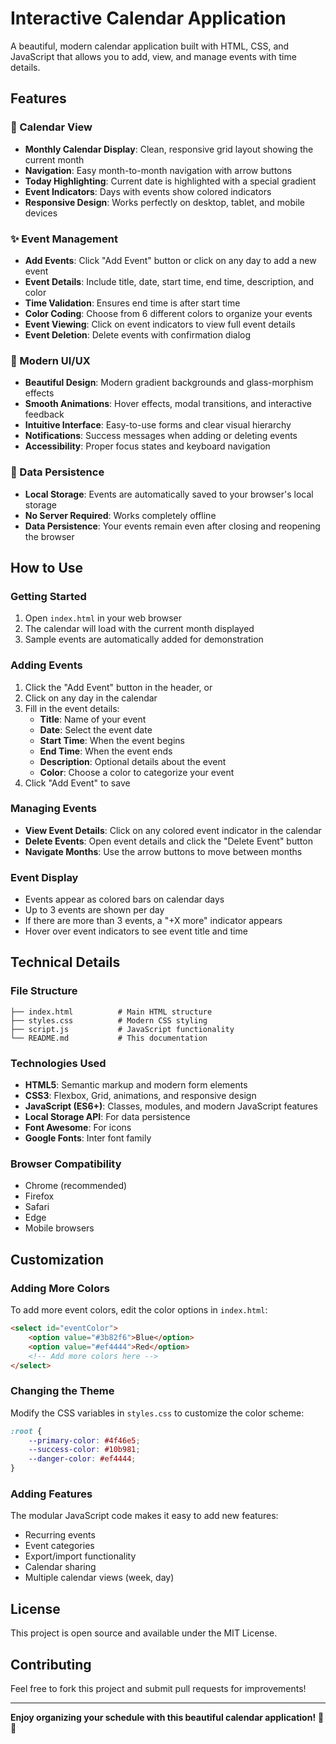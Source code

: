 # Interactive Calendar Application

A beautiful, modern calendar application built with HTML, CSS, and JavaScript that allows you to add, view, and manage events with time details.

## Features

### 📅 Calendar View
- **Monthly Calendar Display**: Clean, responsive grid layout showing the current month
- **Navigation**: Easy month-to-month navigation with arrow buttons
- **Today Highlighting**: Current date is highlighted with a special gradient
- **Event Indicators**: Days with events show colored indicators
- **Responsive Design**: Works perfectly on desktop, tablet, and mobile devices

### ✨ Event Management
- **Add Events**: Click "Add Event" button or click on any day to add a new event
- **Event Details**: Include title, date, start time, end time, description, and color
- **Time Validation**: Ensures end time is after start time
- **Color Coding**: Choose from 6 different colors to organize your events
- **Event Viewing**: Click on event indicators to view full event details
- **Event Deletion**: Delete events with confirmation dialog

### 🎨 Modern UI/UX
- **Beautiful Design**: Modern gradient backgrounds and glass-morphism effects
- **Smooth Animations**: Hover effects, modal transitions, and interactive feedback
- **Intuitive Interface**: Easy-to-use forms and clear visual hierarchy
- **Notifications**: Success messages when adding or deleting events
- **Accessibility**: Proper focus states and keyboard navigation

### 💾 Data Persistence
- **Local Storage**: Events are automatically saved to your browser's local storage
- **No Server Required**: Works completely offline
- **Data Persistence**: Your events remain even after closing and reopening the browser

## How to Use

### Getting Started
1. Open `index.html` in your web browser
2. The calendar will load with the current month displayed
3. Sample events are automatically added for demonstration

### Adding Events
1. Click the "Add Event" button in the header, or
2. Click on any day in the calendar
3. Fill in the event details:
   - **Title**: Name of your event
   - **Date**: Select the event date
   - **Start Time**: When the event begins
   - **End Time**: When the event ends
   - **Description**: Optional details about the event
   - **Color**: Choose a color to categorize your event
4. Click "Add Event" to save

### Managing Events
- **View Event Details**: Click on any colored event indicator in the calendar
- **Delete Events**: Open event details and click the "Delete Event" button
- **Navigate Months**: Use the arrow buttons to move between months

### Event Display
- Events appear as colored bars on calendar days
- Up to 3 events are shown per day
- If there are more than 3 events, a "+X more" indicator appears
- Hover over event indicators to see event title and time

## Technical Details

### File Structure
```
├── index.html          # Main HTML structure
├── styles.css          # Modern CSS styling
├── script.js           # JavaScript functionality
└── README.md           # This documentation
```

### Technologies Used
- **HTML5**: Semantic markup and modern form elements
- **CSS3**: Flexbox, Grid, animations, and responsive design
- **JavaScript (ES6+)**: Classes, modules, and modern JavaScript features
- **Local Storage API**: For data persistence
- **Font Awesome**: For icons
- **Google Fonts**: Inter font family

### Browser Compatibility
- Chrome (recommended)
- Firefox
- Safari
- Edge
- Mobile browsers

## Customization

### Adding More Colors
To add more event colors, edit the color options in `index.html`:

```html
<select id="eventColor">
    <option value="#3b82f6">Blue</option>
    <option value="#ef4444">Red</option>
    <!-- Add more colors here -->
</select>
```

### Changing the Theme
Modify the CSS variables in `styles.css` to customize the color scheme:

```css
:root {
    --primary-color: #4f46e5;
    --success-color: #10b981;
    --danger-color: #ef4444;
}
```

### Adding Features
The modular JavaScript code makes it easy to add new features:
- Recurring events
- Event categories
- Export/import functionality
- Calendar sharing
- Multiple calendar views (week, day)

## License

This project is open source and available under the MIT License.

## Contributing

Feel free to fork this project and submit pull requests for improvements!

---

**Enjoy organizing your schedule with this beautiful calendar application!** 📅✨

